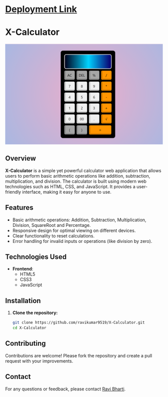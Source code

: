 # [Deployment Link](https://x-calculators-ravi.netlify.app/)

# X-Calculator

![X-Calculator](ss.png)


## Overview
**X-Calculator** is a simple yet powerful calculator web application that allows users to perform basic arithmetic operations like addition, subtraction, multiplication, and division. The calculator is built using modern web technologies such as HTML, CSS, and JavaScript. It provides a user-friendly interface, making it easy for anyone to use.

## Features
- Basic arithmetic operations: Addition, Subtraction, Multiplication, Division, SquareRoot and Percentage.
- Responsive design for optimal viewing on different devices.
- Clear functionality to reset calculations.
- Error handling for invalid inputs or operations (like division by zero).

## Technologies Used
- **Frontend**: 
  - HTML5
  - CSS3
  - JavaScript

## Installation

1. **Clone the repository:**
   ```bash
   git clone https://github.com/ravikumar9519/X-Calculator.git
   cd X-Calculator

## Contributing

Contributions are welcome! Please fork the repository and create a pull request with your improvements.

## Contact

For any questions or feedback, please contact [Ravi Bharti](mailto:ravikumarbharti959493@gmail.com).
